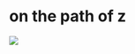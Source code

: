 # on the path of z

![](https://github.com/weitnow/weitnow/blob/main/games/onthepathofz/onthepathofz.gif)
